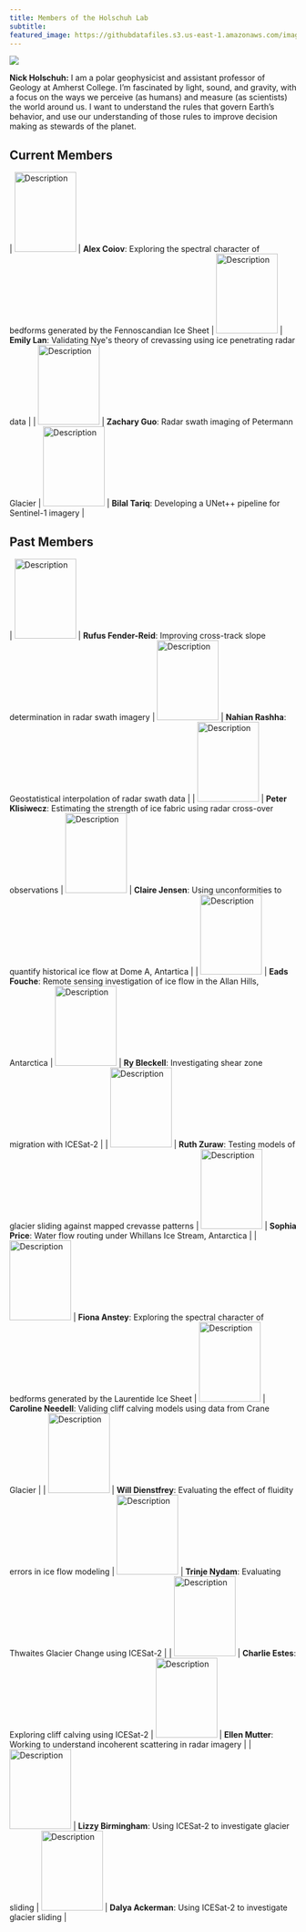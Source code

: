 ```yaml
---
title: Members of the Holschuh Lab
subtitle: 
featured_image: https://githubdatafiles.s3.us-east-1.amazonaws.com/images/MenuBar/Menu6.jpg
---
```


		
<img src="https://githubdatafiles.s3.us-east-1.amazonaws.com/images/MenuBar/CoverImage.jpg">

**Nick Holschuh:** I am a polar geophysicist and assistant professor of Geology at Amherst College. I’m fascinated by light, sound, and gravity, with a focus on the ways we perceive (as humans) and measure (as scientists) the world around us. I want to understand the rules that govern Earth’s behavior, and use our understanding of those rules to improve decision making as stewards of the planet.

## Current Members

| <img src="https://githubdatafiles.s3.us-east-1.amazonaws.com/images/Students/S18.png" alt="Description" width="108px" height="140px"/> | **Alex Coiov**: Exploring the spectral character of bedforms generated by the Fennoscandian Ice Sheet | <img src="https://githubdatafiles.s3.us-east-1.amazonaws.com/images/Students/S15.png" alt="Description" width="108px" height="140px"/> | **Emily Lan**: Validating Nye's theory of crevassing using ice penetrating radar data                 |
| <img src="https://githubdatafiles.s3.us-east-1.amazonaws.com/images/Students/S16.png" alt="Description" width="108px" height="140px"/> | **Zachary Guo**: Radar swath imaging of Petermann Glacier                                             | <img src="https://githubdatafiles.s3.us-east-1.amazonaws.com/images/Students/S17.png" alt="Description" width="108px" height="140px"/> | **Bilal Tariq**: Developing a UNet++ pipeline for Sentinel-1 imagery                                  |

## Past Members

| <img src="https://githubdatafiles.s3.us-east-1.amazonaws.com/images/Students/SXX.png" alt="Description" width="108px" height="140px"/> | **Rufus Fender-Reid**: Improving cross-track slope determination in radar swath imagery               | <img src="https://githubdatafiles.s3.us-east-1.amazonaws.com/images/Students/SXX.png" alt="Description" width="108px" height="140px"/> | **Nahian Rashha**: Geostatistical interpolation of radar swath data                                   |
| <img src="https://githubdatafiles.s3.us-east-1.amazonaws.com/images/Students/S14.png" alt="Description" width="108px" height="140px"/> | **Peter Klisiwecz**: Estimating the strength of ice fabric using radar cross-over observations        | <img src="https://githubdatafiles.s3.us-east-1.amazonaws.com/images/Students/S13.jpg" alt="Description" width="108px" height="140px"/> | **Claire Jensen**: Using unconformities to quantify historical ice flow at Dome A, Antartica          |
| <img src="https://githubdatafiles.s3.us-east-1.amazonaws.com/images/Students/S12.jpg" alt="Description" width="108px" height="140px"/> | **Eads Fouche**: Remote sensing investigation of ice flow in the Allan Hills, Antarctica              | <img src="https://githubdatafiles.s3.us-east-1.amazonaws.com/images/Students/S11.png" alt="Description" width="108px" height="140px"/> | **Ry Bleckell**: Investigating shear zone migration with ICESat-2                                     |
| <img src="https://githubdatafiles.s3.us-east-1.amazonaws.com/images/Students/S10.jpg" alt="Description" width="108px" height="140px"/> | **Ruth Zuraw**: Testing models of glacier sliding against mapped crevasse patterns                    | <img src="https://githubdatafiles.s3.us-east-1.amazonaws.com/images/Students/S09.jpg" alt="Description" width="108px" height="140px"/> | **Sophia Price**: Water flow routing under Whillans Ice Stream, Antarctica                            |
| <img src="https://githubdatafiles.s3.us-east-1.amazonaws.com/images/Students/S08.jpg" alt="Description" width="108px" height="140px"/> | **Fiona  Anstey**: Exploring the spectral character of bedforms generated by the Laurentide Ice Sheet | <img src="https://githubdatafiles.s3.us-east-1.amazonaws.com/images/Students/S07.png" alt="Description" width="108px" height="140px"/> | **Caroline Needell**: Validing cliff calving models using data from Crane Glacier                     |
| <img src="https://githubdatafiles.s3.us-east-1.amazonaws.com/images/Students/S06.jpg" alt="Description" width="108px" height="140px"/> | **Will Dienstfrey**: Evaluating the effect of fluidity errors in ice flow modeling                    | <img src="https://githubdatafiles.s3.us-east-1.amazonaws.com/images/Students/S05.jpg" alt="Description" width="108px" height="140px"/> | **Trinje Nydam**: Evaluating Thwaites Glacier Change using ICESat-2                                   |
| <img src="https://githubdatafiles.s3.us-east-1.amazonaws.com/images/Students/S04.jpg" alt="Description" width="108px" height="140px"/> | **Charlie Estes**: Exploring cliff calving using ICESat-2                                             | <img src="https://githubdatafiles.s3.us-east-1.amazonaws.com/images/Students/S03.jpg" alt="Description" width="108px" height="140px"/> | **Ellen Mutter**: Working to understand incoherent scattering in radar imagery                        |
| <img src="https://githubdatafiles.s3.us-east-1.amazonaws.com/images/Students/S02.png" alt="Description" width="108px" height="140px"/> | **Lizzy Birmingham**: Using ICESat-2 to investigate glacier sliding                                   | <img src="https://githubdatafiles.s3.us-east-1.amazonaws.com/images/Students/S01.jpg" alt="Description" width="108px" height="140px"/> | **Dalya Ackerman**: Using ICESat-2 to investigate glacier sliding                                     |



